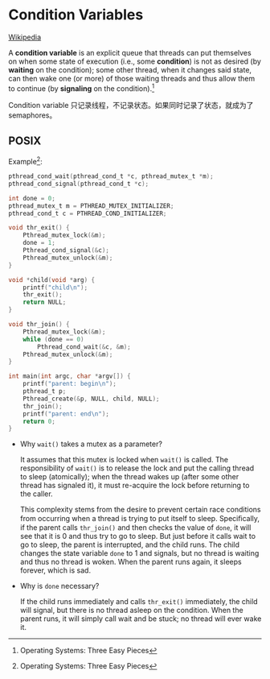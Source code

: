 # Condition Variables
[Wikipedia](https://en.wikipedia.org/wiki/Monitor_(synchronization))

A **condition variable** is an explicit queue that threads can put themselves on when some state of execution (i.e., some **condition**) is not as desired (by **waiting** on the condition); some other thread, when it changes said state, can then wake one (or more) of those waiting threads and thus allow them to continue (by **signaling** on the condition).[^three]

Condition variable 只记录线程，不记录状态。如果同时记录了状态，就成为了 semaphores。

## POSIX
Example[^three]:
```c
pthread_cond_wait(pthread_cond_t *c, pthread_mutex_t *m);
pthread_cond_signal(pthread_cond_t *c);

int done = 0;
pthread_mutex_t m = PTHREAD_MUTEX_INITIALIZER;
pthread_cond_t c = PTHREAD_COND_INITIALIZER;

void thr_exit() {
    Pthread_mutex_lock(&m);
    done = 1;
    Pthread_cond_signal(&c);
    Pthread_mutex_unlock(&m);
}

void *child(void *arg) {
    printf("child\n");
    thr_exit();
    return NULL;
}

void thr_join() {
    Pthread_mutex_lock(&m);
    while (done == 0)
        Pthread_cond_wait(&c, &m);
    Pthread_mutex_unlock(&m);
}

int main(int argc, char *argv[]) {
    printf("parent: begin\n");
    pthread_t p;
    Pthread_create(&p, NULL, child, NULL);
    thr_join();
    printf("parent: end\n");
    return 0;
}
```

- Why `wait()` takes a mutex as a parameter?
  
  It assumes that this mutex is locked when `wait()` is called. The responsibility of `wait()` is to release the lock and put the calling thread to sleep (atomically); when the thread wakes up (after some other thread has signaled it), it must re-acquire the lock before returning to the caller.
  
  This complexity stems from the desire to prevent certain race conditions from occurring when a thread is trying to put itself to sleep. Speciﬁcally, if the parent calls `thr_join()` and then checks the value of `done`, it will see that it is 0 and thus try to go to sleep. But just before it calls wait to go to sleep, the parent is interrupted, and the child runs. The child changes the state variable `done` to 1 and signals, but no thread is waiting and thus no thread is woken. When the parent runs again, it sleeps forever, which is sad.

- Why is `done` necessary?

  If the child runs immediately and calls `thr_exit()` immediately, the child will signal, but there is no thread asleep on the condition. When the parent runs, it will simply call wait and be stuck; no thread will ever wake it.


[^three]: Operating Systems: Three Easy Pieces